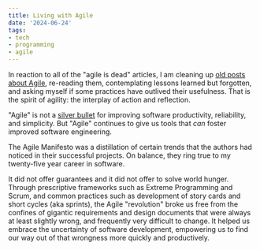 ```yaml
---
title: Living with Agile
date: '2024-06-24'
tags:
- tech
- programming
- agile
---
```


In reaction to all of the "agile is dead" articles, I am cleaning up [old posts
about Agile](/tags/agile), re-reading them, contemplating lessons learned but
forgotten, and asking myself if some practices have outlived their usefulness.
That is the spirit of agility: the interplay of action and reflection.

"Agile" is not a [silver bullet](https://en.wikipedia.org/wiki/No_Silver_Bullet)
for improving software productivity, reliability, and simplicity. But "Agile"
continues to give us tools that _can_ foster improved software engineering.

The Agile Manifesto was a distillation of certain trends that the authors had
noticed in their successful projects. On balance, they ring true to my
twenty-five year career in software.

It did not offer guarantees and it did not offer to solve world hunger. Through
prescriptive frameworks such as Extreme Programming and Scrum, and common
practices such as development of story cards and short cycles (aka sprints), the
Agile "revolution" broke us free from the confines of gigantic requirements and
design documents that were always at least slightly wrong, and frequently very
difficult to change. It helped us embrace the uncertainty of software
development, empowering us to find our way out of that wrongness more quickly
and productively.
<!-- truncate -->
